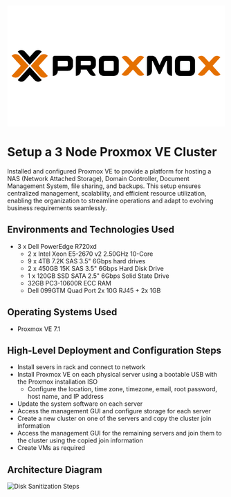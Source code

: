 <p align="center">
<img src="assets/proxmox-logo.png" alt="Proxmox Logo" />
</p>

# Setup a 3 Node Proxmox VE Cluster 
Installed and configured Proxmox VE to provide a platform for hosting a NAS (Network Attached Storage), Domain Controller, Document Management System, file sharing, and backups. This setup ensures centralized management, scalability, and efficient resource utilization, enabling the organization to streamline operations and adapt to evolving business requirements seamlessly.

## Environments and Technologies Used

- 3 x Dell PowerEdge R720xd
    - 2 x Intel Xeon E5-2670 v2 2.50GHz 10-Core
    - 9 x 4TB 7.2K SAS 3.5" 6Gbps hard drives
    - 2 x 450GB 15K SAS 3.5" 6Gbps Hard Disk Drive
    - 1 x 120GB SSD SATA 2.5" 6Gbps Solid State Drive
    - 32GB PC3-10600R ECC RAM
    - Dell 099GTM Quad Port 2x 10G RJ45 + 2x 1GB 

## Operating Systems Used

- Proxmox VE 7.1

## High-Level Deployment and Configuration Steps

- Install severs in rack and connect to network
- Install Proxmox VE on each physical server using a bootable USB with the Proxmox installation ISO
    - Configure the location, time zone, timezone, email, root password, host name, and IP address
- Update the system software on each server
- Access the management GUI and configure storage for each server
- Create a new cluster on one of the servers and copy the cluster join information
- Access the management GUI for the remaining servers and join them to the cluster using the copied join information
- Create VMs as required

<h2>Architecture Diagram</h2>

<p>
<img src="https://i.imgur.com/DJmEXEB.png" height="80%" width="80%" alt="Disk Sanitization Steps"/>
</p>
